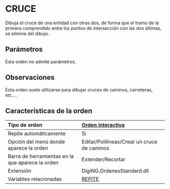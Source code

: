 # CRUCE

Dibuja el cruce de una entidad con otras dos, de forma que el tramo de la primera comprendido entre los puntos de intersección con las dos últimas, se elimina del dibujo.

## Parámetros

Esta orden no admite parámetros.

## Observaciones

Esta orden suele utilizarse para dibujar cruces de caminos, carreteras, etc....

## Características de la orden

| Tipo de orden | [Orden interactiva](cruce.md) |
| :--- | :--- |
| Repite automáticamente | Si |
| Opción del menú donde aparece la orden | Editar/Polilíneas/Crear un cruce de caminos |
| Barra de herramientas en la que aparece la orden | Extender/Recortar |
| Extensión | DigiNG.OrdenesStandard.dll |
| Variables relacionadas | [REPITE](/digi3d-net/referencia/ventana-de-dibujo/variables/r/repite.md) |

